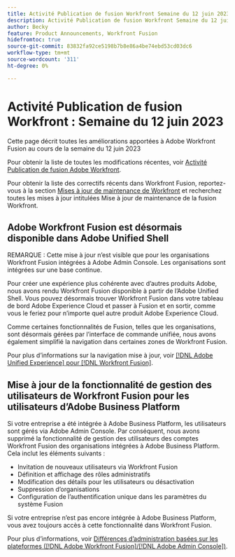 ```yaml
---
title: Activité Publication de fusion Workfront Semaine du 12 juin 2023
description: Activité Publication de fusion Workfront Semaine du 12 juin 2023
author: Becky
feature: Product Announcements, Workfront Fusion
hidefromtoc: true
source-git-commit: 83832fa92ce5198b7b8e86a4be74ebd53cd03dc6
workflow-type: tm+mt
source-wordcount: '311'
ht-degree: 0%

---
```


# Activité Publication de fusion Workfront : Semaine du 12 juin 2023

Cette page décrit toutes les améliorations apportées à Adobe Workfront Fusion au cours de la semaine du 12 juin 2023

Pour obtenir la liste de toutes les modifications récentes, voir [Activité Publication de fusion Adobe Workfront](../../../product-announcements/product-releases/fusion-release-activity/fusion-release-activity.md).

Pour obtenir la liste des correctifs récents dans Workfront Fusion, reportez-vous à la section [Mises à jour de maintenance de Workfront](https://experienceleague.adobe.com/docs/workfront-known-issues/releases/current-updates.html) et recherchez toutes les mises à jour intitulées Mise à jour de maintenance de la fusion Workfront.

## Adobe Workfront Fusion est désormais disponible dans Adobe Unified Shell

REMARQUE : Cette mise à jour n’est visible que pour les organisations Workfront Fusion intégrées à Adobe Admin Console. Les organisations sont intégrées sur une base continue.

Pour créer une expérience plus cohérente avec d’autres produits Adobe, nous avons rendu Workfront Fusion disponible à partir de l’Adobe Unified Shell. Vous pouvez désormais trouver Workfront Fusion dans votre tableau de bord Adobe Experience Cloud et passer à Fusion et en sortir, comme vous le feriez pour n’importe quel autre produit Adobe Experience Cloud.

Comme certaines fonctionnalités de Fusion, telles que les organisations, sont désormais gérées par l’interface de commande unifiée, nous avons également simplifié la navigation dans certaines zones de Workfront Fusion.

Pour plus d’informations sur la navigation mise à jour, voir [[!DNL Adobe Unified Experience] pour [!DNL Workfront Fusion]](/help/quicksilver/workfront-fusion/fusion-in-admin-console/fusion-unified-experience.md).

## Mise à jour de la fonctionnalité de gestion des utilisateurs de Workfront Fusion pour les utilisateurs d’Adobe Business Platform

Si votre entreprise a été intégrée à Adobe Business Platform, les utilisateurs sont gérés via Adobe Admin Console. Par conséquent, nous avons supprimé la fonctionnalité de gestion des utilisateurs des comptes Workfront Fusion des organisations intégrées à Adobe Business Platform. Cela inclut les éléments suivants :

* Invitation de nouveaux utilisateurs via Workfront Fusion
* Définition et affichage des rôles administratifs
* Modification des détails pour les utilisateurs ou désactivation
* Suppression d’organisations
* Configuration de l’authentification unique dans les paramètres du système Fusion

Si votre entreprise n’est pas encore intégrée à Adobe Business Platform, vous avez toujours accès à cette fonctionnalité dans Workfront Fusion.

Pour plus d’informations, voir [Différences d’administration basées sur les plateformes ([!DNL Adobe Workfront Fusion]/[!DNL Adobe Admin Console])](/help/quicksilver/workfront-fusion/fusion-in-admin-console/fusion-adobe-admin-console.md).




